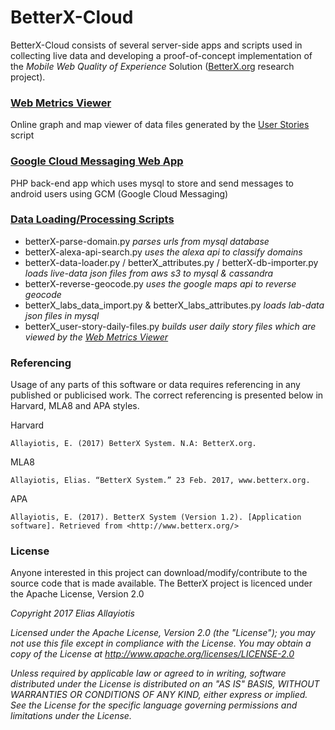 # BetterX-Cloud
BetterX-Cloud consists of several server-side apps and scripts used in collecting live data and developing a proof-of-concept implementation of the *Mobile Web Quality of Experience* Solution ([BetterX.org](http://www.betterx.org) research project).  

### [Web Metrics Viewer](https://github.com/eliasall/BetterX-Cloud/tree/master/dataview)
Online graph and map viewer of data files generated by the [User Stories](https://github.com/eliasall/BetterX-Cloud/blob/master/scripts/betterX_user-story-daily-files.py) script

### [Google Cloud Messaging Web App](https://github.com/eliasall/BetterX-Cloud/tree/master/gcm)
PHP back-end app which uses mysql to store and send messages to android users using GCM (Google Cloud Messaging)

### [Data Loading/Processing Scripts](https://github.com/eliasall/BetterX-Cloud/tree/master/scripts)

* betterX-parse-domain.py   _parses urls from mysql database_
* betterX-alexa-api-search.py  _uses the alexa api to classify domains_
* betterX-data-loader.py / betterX_attributes.py / betterX-db-importer.py  _loads live-data json files from aws s3 to mysql & cassandra_
* betterX-reverse-geocode.py  _uses the google maps api to reverse geocode_
* betterX_labs_data_import.py & betterX_labs_attributes.py   _loads lab-data json files in mysql_
* betterX_user-story-daily-files.py  _builds user daily story files which are viewed by the [Web Metrics Viewer](https://github.com/eliasall/BetterX-Cloud/tree/master/dataview)_

### Referencing
Usage of any parts of this software or data requires referencing in any published or publicised work. The correct referencing is presented below in Harvard, MLA8 and APA styles.
 
Harvard

`Allayiotis, E. (2017) BetterX System. N.A: BetterX.org.`
 
MLA8

`Allayiotis, Elias. “BetterX System.” 23 Feb. 2017, www.betterx.org.`
 
APA

`Allayiotis, E. (2017). BetterX System (Version 1.2). [Application software]. Retrieved from <http://www.betterx.org/>`

### License
Anyone interested in this project can download/modify/contribute to the source code that is made available.   The BetterX project is licenced under the Apache License, Version 2.0

_Copyright 2017 Elias Allayiotis_

_Licensed under the Apache License, Version 2.0 (the "License"); you may not use this file except in compliance with the License. You may obtain a copy of the License at http://www.apache.org/licenses/LICENSE-2.0_

_Unless required by applicable law or agreed to in writing, software distributed under the License is distributed on an "AS IS" BASIS, WITHOUT WARRANTIES OR CONDITIONS OF ANY KIND, either express or implied. See the License for the specific language governing permissions and limitations under the License._
